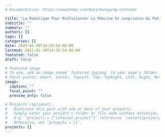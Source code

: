 ```yaml
---
# Documentation: https://wowchemy.com/docs/managing-content/

title: "La Robotique Pour Rvolutionner La Mdecine Et Lexprience Du Patient"
subtitle: ""
summary: ""
authors: []
tags: []
categories: []
date: 2023-01-30T14:35:54-05:00
lastmod: 2023-01-30T14:35:54-05:00
featured: false
draft: false

# Featured image
# To use, add an image named `featured.jpg/png` to your page's folder.
# Focal points: Smart, Center, TopLeft, Top, TopRight, Left, Right, BottomLeft, Bottom, BottomRight.
image:
  caption: ""
  focal_point: ""
  preview_only: false

# Projects (optional).
#   Associate this post with one or more of your projects.
#   Simply enter your project's folder or file name without extension.
#   E.g. `projects = ["internal-project"]` references `content/project/deep-learning/index.md`.
#   Otherwise, set `projects = []`.
projects: []
---
```

